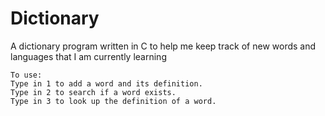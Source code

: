 # Dictionary
A dictionary program written in C to help me keep track of new words and languages that I am currently learning

```
To use:
Type in 1 to add a word and its definition.
Type in 2 to search if a word exists.
Type in 3 to look up the definition of a word.
```
